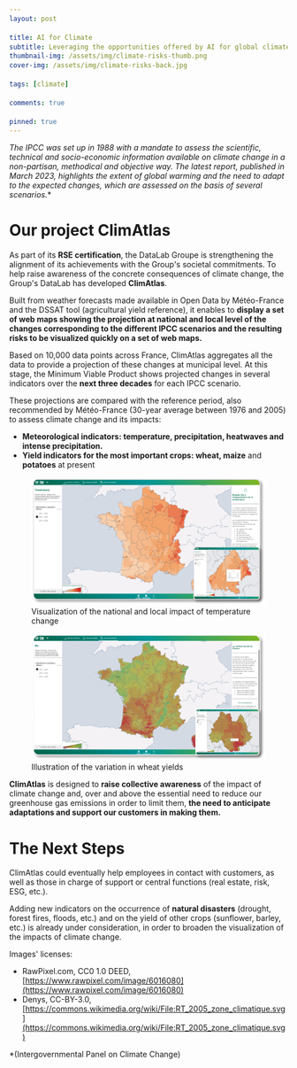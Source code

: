 ```yaml
---
layout: post

title: AI for Climate
subtitle: Leveraging the opportunities offered by AI for global climate change and its impact on the banking sector
thumbnail-img: /assets/img/climate-risks-thumb.png
cover-img: /assets/img/climate-risks-back.jpg

tags: [climate]

comments: true

pinned: true
---
```



**The IPCC* was set up in 1988 with a mandate to assess the scientific, technical and socio-economic information available on climate change in a non-partisan, methodical and objective way. The latest report, published in March 2023, highlights the extent of global warming and the need to adapt to the expected changes, which are assessed on the basis of several scenarios.**

# Our project ClimAtlas

As part of its **RSE certification**, the DataLab Groupe is strengthening the alignment of its achievements with the Group's societal commitments. To help raise awareness of the concrete consequences of climate change, the Group's DataLab has developed **ClimAtlas**.

Built from weather forecasts made available in Open Data by Météo-France and the DSSAT tool (agricultural yield reference), it enables to **display a set of web maps showing the projection at national and local level of the changes corresponding to the different IPCC scenarios and the resulting risks to be visualized quickly on a set of web maps.**

Based on 10,000 data points across France, ClimAtlas aggregates all the data to provide a projection of these changes at municipal level. At this stage, the Minimum Viable Product shows projected changes in several indicators over the **next three decades** for each IPCC scenario.

These projections are compared with the reference period, also recommended by Météo-France (30-year average between 1976 and 2005) to assess climate change and its impacts:

* **Meteorological indicators: temperature, precipitation, heatwaves and intense precipitation.**
* **Yield indicators for the most important crops: wheat, maize** and **potatoes** at present

<figure>
    <img src="/assets/img/climate-risks-1.png"
         alt="Map of France with impact of temperature change">
    <figcaption>Visualization of the national and local impact of temperature change</figcaption>
</figure>

<figure>
    <img src="/assets/img/climate-risks-2.png"
         alt="Map of France with the variation of wheat yeilds">
    <figcaption>Illustration of the variation in wheat yields</figcaption>
</figure>



**ClimAtlas** is designed to **raise collective awareness** of the impact of climate change and, over and above the essential need to reduce our greenhouse gas emissions in order to limit them, **the need to anticipate adaptations and support our customers in making them.**

# The Next Steps

ClimAtlas could eventually help employees in contact with customers, as well as those in charge of support or central functions (real estate, risk, ESG, etc.).

Adding new indicators on the occurrence of **natural disasters** (drought, forest fires, floods, etc.) and on the yield of other crops (sunflower, barley, etc.) is already under consideration, in order to broaden the visualization of the impacts of climate change.

Images' licenses:
* RawPixel.com, CC0 1.0 DEED, [https://www.rawpixel.com/image/6016080](https://www.rawpixel.com/image/6016080)
* Denys, CC-BY-3.0, [https://commons.wikimedia.org/wiki/File:RT_2005_zone_climatique.svg](https://commons.wikimedia.org/wiki/File:RT_2005_zone_climatique.svg)

*(Intergovernmental Panel on Climate Change)
